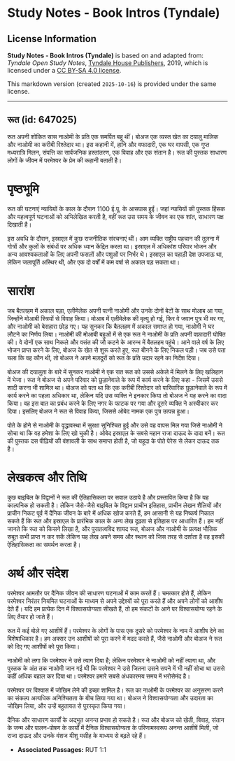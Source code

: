 # Study Notes - Book Intros (Tyndale)

## License Information

**Study Notes - Book Intros (Tyndale)** is based on and adapted from: _Tyndale Open Study Notes_, [Tyndale House Publishers](https://tyndaleopenresources.com/), 2019, which is licensed under a [CC BY-SA 4.0 license](https://creativecommons.org/licenses/by-sa/4.0/legalcode.en).

This markdown version (created `2025-10-16`) is provided under the same license.



--------------------------------

## रूत (id: 647025)

रूत अपनी शोकित सास नाओमी के प्रति एक समर्पित बहू थीं। बोअज एक व्यस्त खेत का दयालु मालिक और नाओमी का करीबी रिश्तेदार था। इस कहानी में, हानि और वफादारी, एक घर वापसी, एक गुप्त मध्यरात्रि मिलन, संपत्ति का सार्वजनिक हस्तांतरण, एक विवाह और एक संतान है। रूत की पुस्तक साधारण लोगों के जीवन में परमेश्वर के प्रेम की कहानी बताती है।

पृष्ठभूमि
=========

रूत की घटनाएं न्यायियों के काल के दौरान 1100 ई.पू. के आसपास हुईं। जहां न्यायियों की पुस्तक हिंसक और महत्वपूर्ण घटनाओं को अभिलेखित करती है, वहीं रूत उस समय के जीवन का एक शांत, साधारण पक्ष दिखाती है।

इस अवधि के दौरान, इस्राएल में कुछ राजनीतिक संरचनाएं थीं। आम व्यक्ति राष्ट्रीय पहचान की तुलना में गोत्रों और कुलों के संबंधों पर अधिक ध्यान केंद्रित करता था। इस्राएल में अधिकांश परिवार भोजन और अन्य आवश्यकताओं के लिए अपनी फसलों और पशुओं पर निर्भर थे। इस्राएल का पहाड़ी देश उपजाऊ था, लेकिन जलापूर्ति अस्थिर थी, और एक दो वर्षों में कम वर्षा से अकाल पड़ सकता था।

सारांश
======

जब बैतलहम में अकाल पड़ा, एलीमेलेक अपनी पत्नी नाओमी और उनके दोनों बेटों के साथ मोआब आ गया, जिन्होंने मोआबी स्त्रियों से विवाह किया। मोआब में एलीमेलेक की मृत्यु हो गई, फिर वे जवान पुत्र भी मर गए, और नाओमी को बेसहारा छोड़ गए। यह सुनकर कि बैतलहम में अकाल समाप्त हो गया, नाओमी ने घर लौटने का निर्णय लिया। नाओमी की मोआबी बहुओं में से एक रूत ने नाओमी के प्रति अपनी वफ़ादारी घोषित की। वे दोनों एक साथ निकले और वसंत की जौ कटने के आरम्भ में बैतलहम पहुंचे। आने वाले वर्ष के लिए भोजन प्राप्त करने के लिए, बोअज के खेत से शुरू करते हुए, रूत बीनने के लिए निकल पड़ी। जब उसे पता चला कि वह कौन थी, तो बोअज ने अपने मज़दूरों को रूत के प्रति उदार रहने का निर्देश दिया।

बोअज की दयालुता के बारे में सुनकर नाओमी ने एक रात रूत को उससे अकेले में मिलने के लिए खलिहान में भेजा। रूत ने बोअज से अपने परिवार को छुड़ानेवाले के रूप में कार्य करने के लिए कहा \- जिसमें उससे शादी करना भी शामिल था। बोअज को पता था कि एक करीबी रिश्तेदार को पारिवारिक छुड़ानेवाले के रूप में कार्य करने का पहला अधिकार था, लेकिन यदि उस व्यक्ति ने इनकार किया तो बोअज ने यह करने का वादा किया। वह इस बात का प्रबंध करने के लिए नगर के फाटक पर गया और दूसरे व्यक्ति ने अस्वीकार कर दिया। इसलिए बोअज ने रूत से विवाह किया, जिससे ओबेद नामक एक पुत्र उत्पन्न हुआ।

पोते के होने से नाओमी के वृद्धावस्था में सुरक्षा सुनिश्चित हुई और उसे वह वापस मिल गया जिसे नाओमी ने सोचा था कि वह हमेशा के लिए खो चुकी है। ओबेद इस्राएल के सबसे महान राजा दाऊद के दादा बनें। रूत की पुस्तक दस पीढ़ियों की वंशावली के साथ समाप्त होती है, जो यहूदा के पोते पेरेस से लेकर दाऊद तक है।

लेखकत्व और तिथि
===============

कुछ बाइबिल के विद्वानों ने रूत की ऐतिहासिकता पर सवाल उठाये है और प्रस्तावित किया है कि यह काल्पनिक हो सकती है। लेकिन जैसे\-जैसे बाइबिल के विद्वान प्राचीन इतिहास, प्राचीन लेखन शैलियों और प्राचीन निकट पूर्व में दैनिक जीवन के बारे में अधिक खोज करते हैं, हम आसानी से यह निष्कर्ष निकाल सकते हैं कि रूत और इस्राएल के प्रारंभिक काल के अन्य लेख दृढ़ता से इतिहास पर आधारित हैं। हम नहीं जानते कि रूत को किसने लिखा है, और पुरातत्वविद शायद रूत, बोअज और नाओमी के प्रत्यक्ष भौतिक सबूत कभी प्राप्त न कर सकें लेकिन यह लेख अपने समय और स्थान को जिस तरह से दर्शाता है वह इसकी ऐतिहासिकता का समर्थन करता है।

अर्थ और संदेश
=============

परमेश्वर आमतौर पर दैनिक जीवन की साधारण घटनाओं में काम करतें हैं। चमत्कार होते हैं, लेकिन परमेश्वर निरंतर नियमित घटनाओं के माध्यम से अपने उद्देश्यों को पूरा करते हैं और अपने लोगों को आशीष देते हैं। यदि हम प्रत्येक दिन में विश्वासयोग्यता सीखते हैं, तो हम संकटों के आने पर विश्वासयोग्य रहने के लिए तैयार हो जाते हैं।

रूत में कई बोले गए आशीषें हैं। परमेश्वर के लोगों के पास एक दूसरे को परमेश्वर के नाम में आशीष देने का विशेषाधिकार है। हम अक्सर उन आशीषों को पूरा करने में मदद करते हैं, जैसे नाओमी और बोअज ने रूत को दिए गए आशीषों को पूरा किया।

नाओमी को लगा कि परमेश्वर ने उसे त्याग दिया है; लेकिन परमेश्वर ने नाओमी को नहीं त्यागा था, और पुस्तक के अंत तक नाओमी जान गई थी कि परमेश्वर ने उसे जितना उसने सपने में भी नहीं सोचा था उससे कहीं अधिक बहाल कर दिया था। परमेश्वर हमारे सबसे अंधकारमय समय में भरोसेमंद है।

परमेश्वर पर विश्वास में जोखिम लेने की इच्छा शामिल है। रूत का नाओमी के परमेश्वर का अनुसरण करने का संकल्प अत्यधिक अनिश्चितता के बीच लिया गया था। बोअज ने विश्वासयोग्यता और उदारता का जोखिम लिया, और उन्हें बहुतायत से पुरस्कृत किया गया।

दैनिक और साधारण कार्यों के अद्भुत अनन्त प्रभाव हो सकते है। रूत और बोअज को खेती, विवाह, संतान के जन्म और पालन\-पोषण के कार्यों में दैनिक विश्वासयोग्यता के परिणामस्वरूप अनन्त आशीषें मिली, जो राजा दाऊद और उनके वंशज यीशु मसीह के माध्यम से बढ़ते रहे हैं।

* **Associated Passages:** RUT 1:1

